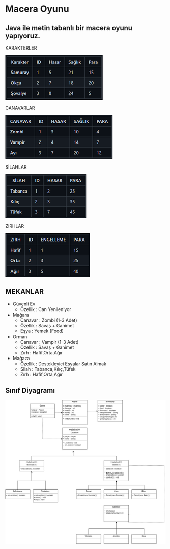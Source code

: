 # Macera Oyunu


## Java ile metin tabanlı bir macera oyunu yapıyoruz.


KARAKTERLER

![img.png](images/img.png)

CANAVARLAR

![img_1.png](images/img_1.png)

SİLAHLAR

![img_2.png](images/img_2.png)

ZIRHLAR

![img_3.png](images/img_3.png)

## MEKANLAR

* Güvenli Ev
  * Özellik : Can Yenileniyor
* Mağara
  * Canavar : Zombi (1-3 Adet)
  * Özellik : Savaş + Ganimet
  * Eşya : Yemek (Food)
* Orman
  * Canavar : Vampir (1-3 Adet)
  * Özellik : Savaş + Ganimet
  * Zırh : Hafif,Orta,Ağır
* Mağaza
  * Özellik : Destekleyici Eşyalar Satın Almak
  * Silah : Tabanca,Kılıç,Tüfek
  * Zırh : Hafif,Orta,Ağır

## Sınıf Diyagramı

![img_4.png](images/img_4.png)